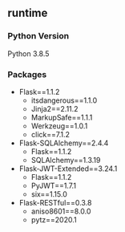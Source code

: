 
## runtime

### Python Version

Python 3.8.5

### Packages

* Flask==1.1.2
    * itsdangerous==1.1.0
    * Jinja2==2.11.2
    * MarkupSafe==1.1.1
    * Werkzeug==1.0.1
    * click==7.1.2
* Flask-SQLAlchemy==2.4.4
    * Flask==1.1.2
    * SQLAlchemy==1.3.19
* Flask-JWT-Extended==3.24.1
    * Flask==1.1.2
    * PyJWT==1.7.1
    * six==1.15.0
* Flask-RESTful==0.3.8
    * aniso8601==8.0.0
    * pytz==2020.1
